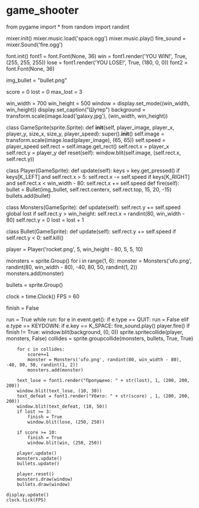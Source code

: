 # game_shooter
from pygame import *
from random import randint

mixer.init()
mixer.music.load('space.ogg')
mixer.music.play()
fire_sound = mixer.Sound('fire.ogg')

font.init()
font1 = font.Font(None, 36)
win = font1.render('YOU WIN!', True, (255, 255, 255))
lose = font1.render('YOU LOSE!', True, (180, 0, 0))
font2 = font.Font(None, 36)

img_bullet = "bullet.png"

score = 0
lost = 0
max_lost = 3

win_width = 700
win_height = 500
window = display.set_mode((win_width, win_height))
display.set_caption("Шутер")
background = transform.scale(image.load('galaxy.jpg'), (win_width, win_height))

class GameSprite(sprite.Sprite):
    def __init__(self, player_image, player_x, player_y, size_x, size_y, player_speed):
        super().__init__()
        self.image = transform.scale(image.load(player_image), (65, 65))
        self.speed = player_speed
        self.rect = self.image.get_rect()
        self.rect.x = player_x
        self.rect.y = player_y
    def reset(self):
        window.blit(self.image, (self.rect.x, self.rect.y))

class Player(GameSprite):
    def update(self):
        keys = key.get_pressed()
        if keys[K_LEFT] and self.rect.x > 5:
            self.rect.x -= self.speed
        if keys[K_RIGHT] and self.rect.x < win_width - 80:
            self.rect.x += self.speed
    def fire(self):
        bullet = Bullet(img_bullet, self.rect.centerx, self.rect.top, 15, 20, -15)
        bullets.add(bullet)

class Monsters(GameSprite):
    def update(self):
        self.rect.y += self.speed 
        global lost 
        if self.rect.y > win_height:
            self.rect.x = randint(80, win_width - 80)
            self.rect.y = 0
            lost = lost + 1


class Bullet(GameSprite):
    def update(self):
        self.rect.y += self.speed 
        if self.rect.y < 0:
            self.kill()

player = Player('rocket.png', 5, win_height - 80, 5, 5, 10)

monsters = sprite.Group()
for i in range(1, 6):
    monster = Monsters('ufo.png', randint(80, win_width - 80), -40, 80, 50, randint(1, 2))
    monsters.add(monster)

bullets = sprite.Group()

clock = time.Clock()
FPS = 60

finish = False

run = True
while run:
    for e in event.get():
        if e.type == QUIT:
            run = False
        elif e.type == KEYDOWN:
            if e.key == K_SPACE:
                fire_sound.play()
                player.fire()
    if finish != True:
        window.blit(background, (0, 0))
        sprite.spritecollide(player, monsters, False)
        collides = sprite.groupcollide(monsters, bullets, True, True)

        for c in collides:
            score+=1
            monster = Monsters('ufo.png', randint(80, win_width - 80), -40, 80, 50, randint(1, 2))
            monsters.add(monster)

        text_lose = font1.render("Пропущено: " + str(lost), 1, (200, 200, 200))
        window.blit(text_lose, (10, 30))
        text_defeat = font1.render("Убито: " + str(score) , 1, (200, 200, 200))
        window.blit(text_defeat, (10, 50))
        if lost >= 3:
            finish = True
            window.blit(lose, (250, 250))

        if score >= 10:
            finish = True
            window.blit(win, (250, 250))     

        player.update()
        monsters.update()
        bullets.update()

        player.reset()
        monsters.draw(window)
        bullets.draw(window)

    display.update()
    clock.tick(FPS)
